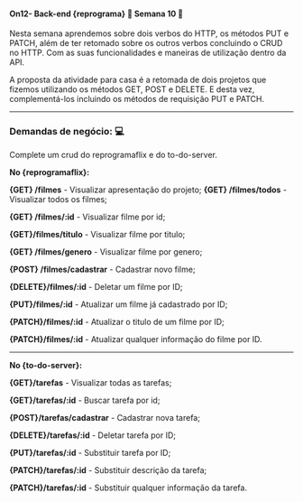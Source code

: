 #### **On12- Back-end {reprograma} :purple_heart: Semana 10** 🚀

Nesta semana aprendemos sobre dois verbos do HTTP, os métodos PUT e PATCH, além de ter retomado sobre os outros verbos concluindo o CRUD no HTTP. Com as suas funcionalidades e maneiras de  utilização dentro da API. 

A proposta da atividade para casa é a retomada de dois projetos que fizemos utilizando os métodos GET, POST e DELETE. E desta vez, complementá-los incluindo os métodos de requisição PUT e PATCH. 

---
### **Demandas de negócio:** :computer:
Complete um crud do reprogramaflix e do to-do-server. 

**No {reprogramaflix}:**

**{GET} /filmes** - Visualizar apresentação do projeto;
**{GET} /filmes/todos** - Visualizar todos os filmes;

**{GET} /filmes/:id** - Visualizar filme por id;

**{GET}/filmes/titulo** - Visualizar filme por titulo; 

**{GET} /filmes/genero** - Visualizar filme por genero;


**{POST} /filmes/cadastrar** - Cadastrar novo filme;

**{DELETE}/filmes/:id** - Deletar um filme por ID;

**{PUT}/filmes/:id** - Atualizar um filme já cadastrado por ID;

**{PATCH}/filmes/:id** - Atualizar o titulo de um filme por ID;

**{PATCH}/filmes/:id** - Atualizar qualquer informação do filme por ID. 

---
**No {to-do-server}:**

**{GET}/tarefas** - Visualizar todas as tarefas;

**{GET}/tarefas/:id** - Buscar tarefa por id;

**{POST}/tarefas/cadastrar** - Cadastrar nova tarefa;


**{DELETE}/tarefas/:id** - Deletar tarefa por ID;

**{PUT}/tarefas/:id** - Substituir tarefa por ID;


**{PATCH}/tarefas/:id** - Substituir descrição da tarefa;

**{PATCH}/tarefas/:id** - Substituir qualquer informação da tarefa.

